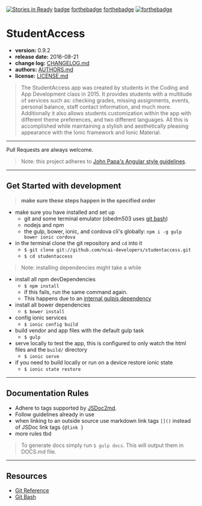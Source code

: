 [![Stories in Ready](https://badge.waffle.io/ncai-developers/studentaccess.png?label=ready&title=Ready)](https://waffle.io/ncai-developers/studentaccess)
[badge](https://img.shields.io/badge/version-0.9.2-blue.svg)
[forthebadge](http://forthebadge.com/images/badges/built-by-developers.svg)
[forthebadge](http://forthebadge.com/images/badges/compatibility-betamax.svg)
[![forthebadge](http://forthebadge.com/images/badges/designed-in-ms-paint.svg)](AUTHORS.md)

# StudentAccess
- **version:** 0.9.2
- **release date:** 2016-08-21
- **change log:** [CHANGELOG.md](./CHANGELOG.md)
- **authors:** [AUTHORS.md](./AUTHORS.md)
- **license:** [LICENSE.md](./LICENSE.md)

>The StudentAccess app was created by students in the Coding and App Development class in 2015.
It provides students with a multitude of services such as: checking grades, missing assignments, events, personal balance, staff contact information, and much more.
Additionally it also allows students customization within the app with different theme preferences, and two different languages.
All this is accomplished while maintaining a stylish and aesthetically pleasing appearance with the Ionic framework and Ionic Material.

----
Pull Requests are always welcome.

> Note: this project adheres to [John Papa's Angular style guidelines](https://github.com/johnpapa/angular-styleguide/blob/master/a1/README.md).

----
## Get Started with development

>**make sure these steps happen in the specified order**

- make sure you have installed and set up
	- git and some terminal emulator (obedm503 uses [git bash](https://git-scm.com/))
	- nodejs and npm
	- the gulp, bower, ionic, and cordova cli's globally: `npm i -g gulp bower ionic cordova`
- in the terminal clone the git repository and `cd` into it
	- `$ git clone git://github.com/ncai-developers/studentaccess.git`
	- `$ cd studentaccess`

> Note: installing dependencies might take a while

- install all npm devDependencies
	- `$ npm install`
  - if this fails, run the same command again.
  - This happens due to an [internal gulpjs dependency](https://github.com/gulpjs/gulp/issues/1571)
- install all bower dependencies
	- `$ bower install`
- config ionic services
	- `$ ionic config build`
- build vendor and app files with the default gulp task
	- `$ gulp`
- serve locally to test the app, this is configured to only watch the html files and the `build/` directory
	- `$ ionic serve`
- if you need to build locally or run on a device restore ionic state
  - `$ ionic state restore`

----
## Documentation Rules
- Adhere to tags supported by [JSDoc2md](https://github.com/jsdoc2md/jsdoc-to-markdown).
- Follow guidelines already in use
- when linking to an outside source use markdown link tags `[]()` instead of JSDoc link tags `{@link }`
- more rules tbd

>To generate docs simply run `$ gulp docs`. This will output them in DOCS.md file.

----
## Resources
- [Git Reference](http://gitref.org/)
- [Git Bash](https://git-scm.com/)
